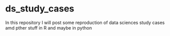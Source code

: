 # ds_study_cases

In this repository I will post some reproduction of data sciences study cases amd pther stuff in R and maybe in python
